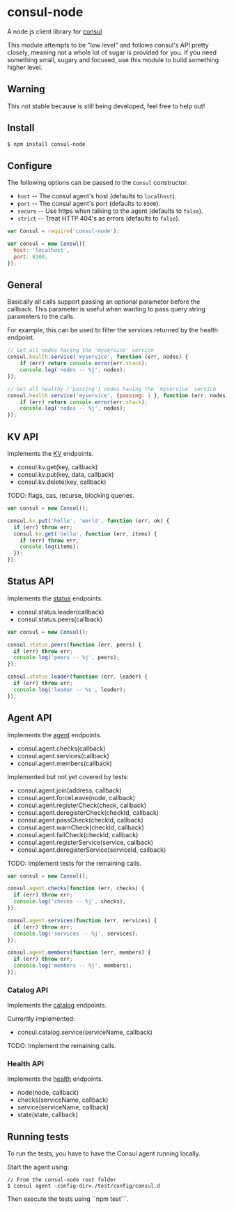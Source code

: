 
# consul-node

A node.js client library for [consul](http://www.consul.io/)

This module attempts to be "low level" and follows consul's API pretty closely, meaning not a whole lot of sugar is provided for you. If you need something small, sugary and focused, use this module to build something higher level.

## Warning

This not stable because is still being developed, feel free to help out!

## Install

```sh
$ npm install consul-node
```

## Configure

The following options can be passed to the `Consul` constructor.

  - `host` -- The consul agent's host (defaults to `localhost`).
  - `port` -- The consul agent's port (defaults to `8500`).
  - `secure` -- Use https when talking to the agent (defaults to `false`).
  - `strict` -- Treat HTTP 404's as errors (defaults to `false`).

```js
var Consul = require('consul-node');

var consul = new Consul({
  host: 'localhost',
  port: 8300,
});
```

## General

Basically all calls support passing an optional parameter before the callback. This parameter is useful when wanting to pass query string parameters to the calls.

For example, this can be used to filter the services returned by the health endpoint.

```js
// Get all nodes having the 'myservice' service
consul.health.service('myservice', function (err, nodes) {
    if (err) return console.error(err.stack);
    console.log('nodes -- %j', nodes);
});

// Get all healthy ('passing') nodes having the 'myservice' service
consul.health.service('myservice', {passing: 1 }, function (err, nodes) {
    if (err) return console.error(err.stack);
    console.log('nodes -- %j', nodes);
});
```

## KV API

Implements the [KV](http://www.consul.io/docs/agent/http.html#toc_2) endpoints.

  - consul.kv.get(key, callback)
  - consul.kv.put(key, data, callback)
  - consul.kv.delete(key, callback)

TODO: flags, cas, recurse, blocking queries.

```js
var consul = new Consul();

consul.kv.put('hello', 'world', function (err, ok) {
  if (err) throw err;
  consul.kv.get('hello', function (err, items) {
    if (err) throw err;
    console.log(items);
  });
});
```

## Status API

Implements the [status](http://www.consul.io/docs/agent/http.html#toc_29) endpoints.

  - consul.status.leader(callback)
  - consul.status.peers(callback)

```js
var consul = new Consul();

consul.status.peers(function (err, peers) {
  if (err) throw err;
  console.log('peers -- %j', peers);
});

consul.status.leader(function (err, leader) {
  if (err) throw err;
  console.log('leader -- %s', leader);
});
```

## Agent API

Implements the [agent](http://www.consul.io/docs/agent/http.html#toc_3) endpoints.

  - consul.agent.checks(callback)
  - consul.agent.services(callback)
  - consul.agent.members(callback)

Implemented but not yet covered by tests:

 - consul.agent.join(address, callback)
 - consul.agent.forceLeave(node, callback)
 - consul.agent.registerCheck(check, callback)
 - consul.agent.deregisterCheck(checkId, callback)
 - consul.agent.passCheck(checkId, callback)
 - consul.agent.warnCheck(checkId, callback)
 - consul.agent.failCheck(checkId, callback)
 - consul.agent.registerService(service, callback)
 - consul.agent.deregisterService(serviceId, callback)


TODO: Implement tests for the remaining calls.

```js
var consul = new Consul();

consul.agent.checks(function (err, checks) {
  if (err) throw err;
  console.log('checks -- %j', checks);
});

consul.agent.services(function (err, services) {
  if (err) throw err;
  console.log('services -- %j', services);
});

consul.agent.members(function (err, members) {
  if (err) throw err;
  console.log('members -- %j', members);
});
```

### Catalog API

Implements the [catalog](http://www.consul.io/docs/agent/http.html#toc_16) endpoints.

Currently implemented:

 - consul.catalog.service(serviceName, callback)

TODO: Implement the remaining calls.

### Health API

Implements the [health](http://www.consul.io/docs/agent/http.html#toc_24) endpoints.

 - node(node, callback)
 - checks(serviceName, callback)
 - service(serviceName, callback)
 - state(state, callback)

## Running tests

To run the tests, you have to have the Consul agent running locally.

Start the agent using:

```
// From the consul-node root folder
$ consul agent -config-dir=./test/config/consul.d
```

Then execute the tests using ``npm test```.
